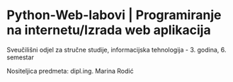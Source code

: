 # Python-Web-labovi | Programiranje na internetu/Izrada web aplikacija 

Sveučilišni odjel za stručne studije, informacijska tehnologija - 3. godina, 6. semestar

Nositeljica predmeta: dipl.ing. Marina Rodić

